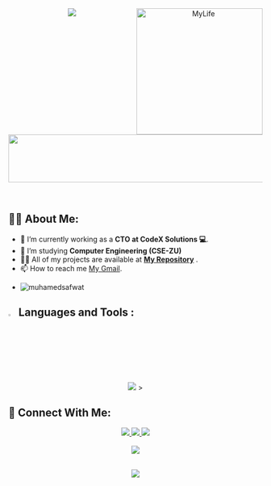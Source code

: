 <div align="center">
    <img src="https://readme-typing-svg.herokuapp.com/?font=Righteous&size=35&center=true&vCenter=true&width=500&height=70&duration=4000&lines=Hi+There!+👋;+I'm+Safwat!+🚀;Web%20Developer;" />
    <img align="right" alt="MyLife" width="250" src="https://user-images.githubusercontent.com/74038190/229223156-0cbdaba9-3128-4d8e-8719-b6b4cf741b67.gif?cid=790b7611rb8cp36foa8zqipr0yzqyv3d79uoce4fn7lbxott&ep=v1_gifs_search&rid=giphy.gif&ct=g">
</div>
<p align="center">
  <img src="https://github.com/Govindv7555/Govindv7555/blob/main/49e76e0596857673c5c80c85b84394c1.gif" width=550px height=95px>
</p> 
<br>

## 🙋‍♂️ About Me:

- 🔭 I’m currently working as a **CTO at CodeX Solutions 💻**.
- 🌱 I’m studying **Computer Engineering (CSE-ZU)**
- 👨‍💻 All of my projects are available at **[My Repository](https://github.com/muhamedsafwat?tab=repositories)** .
- 📫 How to reach me [My Gmail](mailto:musafwat666@gmail.com).
- <p align="left"> <img src="https://komarev.com/ghpvc/?username=muhamedsafwat&label=Profile%20views&color=0e75b6&style=flat" alt="muhamedsafwat" /> </p>

## <img src="https://media2.giphy.com/media/QssGEmpkyEOhBCb7e1/giphy.gif?cid=ecf05e47a0n3gi1bfqntqmob8g9aid1oyj2wr3ds3mg700bl&rid=giphy.gif" width ="3%"> Languages and Tools :

<div align="center">
    <img src="https://skillicons.dev/icons?i=git,github,vscode,mongodb,figma,postman,html,css,js,ts,next,express,nodejs,react,tailwind" />
    ><br>
</div>

## 🤝 Connect With Me:

<div align="center">
    <a href="https://www.linkedin.com/in/muhamedsafwat911/" target="_blank">
        <img src="https://img.shields.io/badge/LinkedIn-0077B5?style=for-the-badge&logo=linkedin&logoColor=white" target="_blank" />
    </a>
  <a href="mailto:musafwat666@gmail.com">
    <img src="https://img.shields.io/badge/Gmail-333333?style=for-the-badge&logo=gmail&logoColor=red" />

  </a>
     </a>
     <a href="https://wa.me/+01016596908?text=Hello Muhamed,i am from GitHub Repository \nAre you available to chat?">
    <img src="https://img.shields.io/badge/WhatsApp-65B741?style=for-the-badge&logo=whatsapp&logoColor=white" />
  </a>
</div>

<br>
<div align="center">
    <img src="https://user-images.githubusercontent.com/73097560/115834477-dbab4500-a447-11eb-908a-139a6edaec5c.gif" />
</div>
<br>

<p align="center">

 <img src="https://readme-typing-svg.herokuapp.com/?font=Righteous&size=25&center=true&vCenter=true&width=500&height=70&duration=4000&lines=+Unlock+the+secrets+of+my+code+vault+🗝️+💻;+Dive+in+and+explore+🌊;Thanks+for+visiting!+❤️">

</h3>
